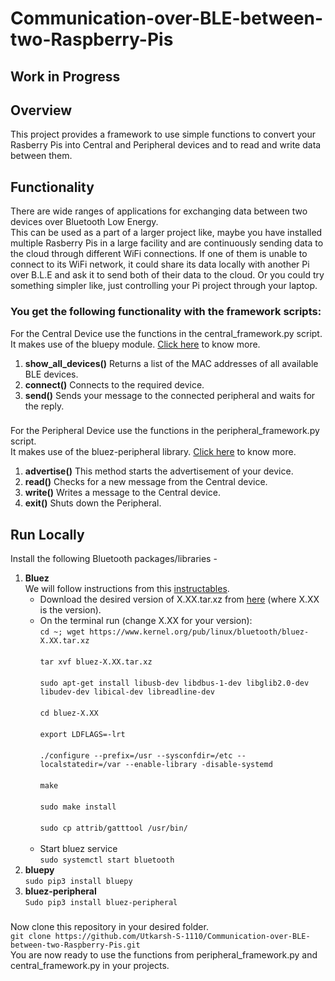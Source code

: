 # Communication-over-BLE-between-two-Raspberry-Pis
## Work in Progress
## Overview
This project provides a framework to use simple functions to convert your Rasberry Pis into Central and Peripheral devices and to read and write data between them.
## Functionality
There are wide ranges of applications for exchanging data between two devices over Bluetooth Low Energy. <br />
This can be used as a part of a larger project like, maybe you have installed multiple Rasberry Pis in a large facility and are continuously sending data to the cloud through different WiFi connections. If one of them is unable to connect to its WiFi network, it could share its data locally with another Pi over B.L.E and ask it to send both of their data to the cloud. Or you could try something simpler like, just controlling your Pi project through your laptop.
### You get the following functionality with the framework scripts:
For the Central Device use the functions in the central_framework.py script. <br /> 
It makes use of the bluepy module. [Click here](https://github.com/IanHarvey/bluepy) to know more. <br />
1) **show_all_devices()**
Returns a list of the MAC addresses of all available BLE devices. <br />
2) **connect()**
Connects to the required device. <br />
3) **send()**
Sends your message to the connected peripheral and waits for the reply. <br />
###
For the Peripheral Device use the functions in the peripheral_framework.py script. <br /> 
It makes use of the  bluez-peripheral library. [Click here](https://github.com/spacecheese/bluez_peripheral) to know more. <br />
1) **advertise()**
This method starts the advertisement of your device.<br />
2) **read()**
Checks for a new message from the Central device.<br />
3) **write()**
Writes a message to the Central device.<br />
4) **exit()**
Shuts down the Peripheral.<br />
## Run Locally
Install the following Bluetooth packages/libraries -
1) **Bluez** <br />
We will follow instructions from this [instructables](https://www.instructables.com/Control-Bluetooth-LE-Devices-From-A-Raspberry-Pi/). <br /> 
     - Download the desired version of X.XX.tar.xz from [here](https://www.kernel.org/pub/linux/bluetooth/) (where X.XX is the version).
     - On the terminal run (change X.XX for your version):<br />
       ```cd ~; wget https://www.kernel.org/pub/linux/bluetooth/bluez-X.XX.tar.xz```<br /><br />
       ```tar xvf bluez-X.XX.tar.xz```<br /><br />
       ```sudo apt-get install libusb-dev libdbus-1-dev libglib2.0-dev libudev-dev libical-dev libreadline-dev```<br /><br />
       ```cd bluez-X.XX```<br /><br />
       ```export LDFLAGS=-lrt```<br /><br />
       ```./configure --prefix=/usr --sysconfdir=/etc --localstatedir=/var --enable-library -disable-systemd```<br /><br />
       ```make```<br /><br />
       ```sudo make install```<br /><br />
       ```sudo cp attrib/gatttool /usr/bin/```<br /><br />
     - Start bluez service <br />
       ```sudo systemctl start bluetooth```<br />
2) **bluepy** <br />
     ```sudo pip3 install bluepy```
3) **bluez-peripheral** <br />
     ```Sudo pip3 install bluez-peripheral``` 
###     
Now clone this repository in your desired folder. <br />
```git clone https://github.com/Utkarsh-S-1110/Communication-over-BLE-between-two-Raspberry-Pis.git``` <br />
You are now ready to use the functions from peripheral_framework.py and central_framework.py in your projects.

